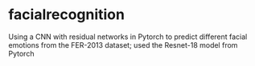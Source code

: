 # facialrecognition
Using a CNN with residual networks in Pytorch to predict different facial emotions from the FER-2013 dataset; used the Resnet-18 model from Pytorch
